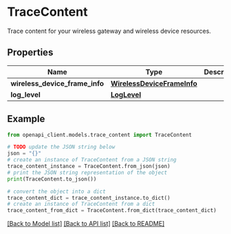 # TraceContent

Trace content for your wireless gateway and wireless device resources.

## Properties

Name | Type | Description | Notes
------------ | ------------- | ------------- | -------------
**wireless_device_frame_info** | [**WirelessDeviceFrameInfo**](WirelessDeviceFrameInfo.md) |  | [optional] 
**log_level** | [**LogLevel**](LogLevel.md) |  | [optional] 

## Example

```python
from openapi_client.models.trace_content import TraceContent

# TODO update the JSON string below
json = "{}"
# create an instance of TraceContent from a JSON string
trace_content_instance = TraceContent.from_json(json)
# print the JSON string representation of the object
print(TraceContent.to_json())

# convert the object into a dict
trace_content_dict = trace_content_instance.to_dict()
# create an instance of TraceContent from a dict
trace_content_from_dict = TraceContent.from_dict(trace_content_dict)
```
[[Back to Model list]](../README.md#documentation-for-models) [[Back to API list]](../README.md#documentation-for-api-endpoints) [[Back to README]](../README.md)


